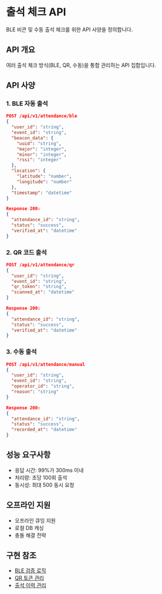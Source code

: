 # 출석 체크 API

BLE 비콘 및 수동 출석 체크를 위한 API 사양을 정의합니다.

## API 개요

여러 출석 체크 방식(BLE, QR, 수동)을 통합 관리하는 API 집합입니다.

## API 사양

### 1. BLE 자동 출석

```json
POST /api/v1/attendance/ble
{
  "user_id": "string",
  "event_id": "string",
  "beacon_data": {
    "uuid": "string",
    "major": "integer",
    "minor": "integer",
    "rssi": "integer"
  },
  "location": {
    "latitude": "number",
    "longitude": "number"
  },
  "timestamp": "datetime"
}

Response 200:
{
  "attendance_id": "string",
  "status": "success",
  "verified_at": "datetime"
}
```

### 2. QR 코드 출석

```json
POST /api/v1/attendance/qr
{
  "user_id": "string",
  "event_id": "string",
  "qr_token": "string",
  "scanned_at": "datetime"
}

Response 200:
{
  "attendance_id": "string",
  "status": "success",
  "verified_at": "datetime"
}
```

### 3. 수동 출석

```json
POST /api/v1/attendance/manual
{
  "user_id": "string",
  "event_id": "string",
  "operator_id": "string",
  "reason": "string"
}

Response 200:
{
  "attendance_id": "string",
  "status": "success",
  "recorded_at": "datetime"
}
```

## 성능 요구사항

- 응답 시간: 99%가 300ms 이내
- 처리량: 초당 100회 출석
- 동시성: 최대 500 동시 요청

## 오프라인 지원

- 오프라인 큐잉 지원
- 로컬 DB 캐싱
- 충돌 해결 전략

## 구현 참조
- [BLE 검증 로직](../implementations/ble-verification.md)
- [QR 토큰 관리](../security/qr-token.md)
- [출석 이력 관리](../data/attendance-history.md)
